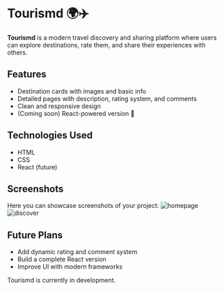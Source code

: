 # Tourismd 🌍✈️

**Tourismd** is a modern travel discovery and sharing platform where users can explore destinations, rate them, and share their experiences with others.  

## Features
- Destination cards with images and basic info  
- Detailed pages with description, rating system, and comments  
- Clean and responsive design  
- (Coming soon) React-powered version 🚀  

## Technologies Used
- HTML  
- CSS  
- React (future)

## Screenshots
Here you can showcase screenshots of your project:
![homepage](./screenshots/anasayfa.PNG)
![discover](./screenshots/keşfet.PNG)




## Future Plans
- Add dynamic rating and comment system  
- Build a complete React version  
- Improve UI with modern frameworks  


Tourismd is currently in development. 